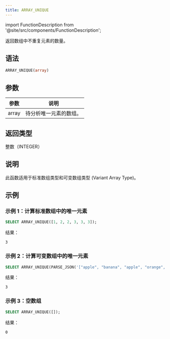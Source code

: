 ```yaml
---
title: ARRAY_UNIQUE
---
```

import FunctionDescription from '@site/src/components/FunctionDescription';

<FunctionDescription description="新增或更新于：v1.2.762"/>

返回数组中不重复元素的数量。

## 语法

```sql
ARRAY_UNIQUE(array)
```

## 参数

| 参数 | 说明 |
|-----------|-------------|
| array     | 待分析唯一元素的数组。 |

## 返回类型

整数（INTEGER）

## 说明

此函数适用于标准数组类型和可变数组类型 (Variant Array Type)。

## 示例

### 示例 1：计算标准数组中的唯一元素

```sql
SELECT ARRAY_UNIQUE([1, 2, 2, 3, 3, 3]);
```

结果：

```
3
```

### 示例 2：计算可变数组中的唯一元素

```sql
SELECT ARRAY_UNIQUE(PARSE_JSON('["apple", "banana", "apple", "orange", "banana"]'));
```

结果：

```
3
```

### 示例 3：空数组

```sql
SELECT ARRAY_UNIQUE([]);
```

结果：

```
0
```